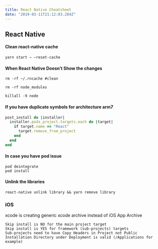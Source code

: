 ```yaml
---
title: React Native Cheatsheet
date: "2019-03-11T21:12:03.284Z"
---
```


## React Native

#### Clean react-native cache

```
yarn start — —reset-cache
```

#### When React Native Doesn’t Show the changes

```
rm -rf ~/.rncache #clean

rm -rf node_modules

killall -9 node
```

#### If you have duplicate symbols for architecture arm7

```ruby
post_install do |installer|
  installer.pods_project.targets.each do |target|
    if target.name == "React"
      target.remove_from_project
    end
  end
end
```

#### In case you have pod issue

```
pod deintegrate
pod install
```

#### Unlink the libraries

```
react-native unlink library && yarn remove library
```

### iOS

xcode is creating generic xcode archive instead of iOS App Archive

```
Skip install is NO for the main project target
Skip install is YES for framework (sub-projects) targets
Sub-projects need to have Copy Headers in Project not Public
Installation Directory under Deployment is valid (/Applications for example)
```
